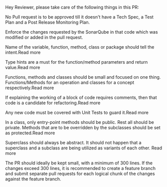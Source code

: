 Hey Reviewer, please take care of the following things in this PR:

No Pull request is to be approved till it doesn't have a Tech Spec, a Test Plan and a Post Release Monitoring Plan.

Enforce the changes requested by the SonarQube in that code which was modified or added in the pull request.

Name of the variable, function, method, class or package should tell the intent.Read more

Type hints are a must for the function/method parameters and return value.Read more

Functions, methods and classes should be small and focused on one thing. Functions/Methods for an operation and classes for a concept respectively.Read more

If explaining the working of a block of code requires comments, then that code is a candidate for refactoring.Read more  

Any new code must be covered with Unit Tests to guard it.Read more  

In a class, only entry-point methods should be public. Rest all should be private. Methods that are to be overridden by the subclasses should be set as protected.Read more

Superclass should always be abstract. It should not happen that a superclass and a subclass are being utilized as variants of each other. Read more

The PR should ideally be kept small, with a minimum of 300 lines. If the changes exceed 300 lines, it is recommended to create a feature branch and submit separate pull requests for each logical chunk of the changes against the feature branch.
